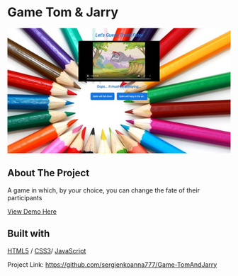 # Game Tom & Jarry

<img src="./TomAndJarry.jpg" alt="Image" width="auto">

<!-- ABOUT THE PROJECT -->
## About The Project

A game in which, by your choice, you can change the fate of their participants
  <p>
    <a href="https://game-tom-and-jerry.glitch.me">View Demo Here</a>
  </p>



## Built with 

[HTML5](https://www.w3schools.com/html/) / [CSS3](https://www.w3schools.com/css/)/ [JavaScript](https://www.w3schools.com/js/)
  

Project Link: https://github.com/sergienkoanna777/Game-TomAndJarry
